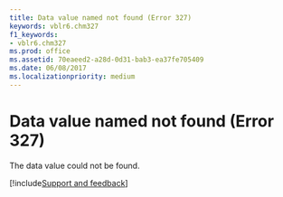 ```yaml
---
title: Data value named not found (Error 327)
keywords: vblr6.chm327
f1_keywords:
- vblr6.chm327
ms.prod: office
ms.assetid: 70eaeed2-a28d-0d31-bab3-ea37fe705409
ms.date: 06/08/2017
ms.localizationpriority: medium
---
```



# Data value named not found (Error 327)

The data value could not be found.

[!include[Support and feedback](~/includes/feedback-boilerplate.md)]